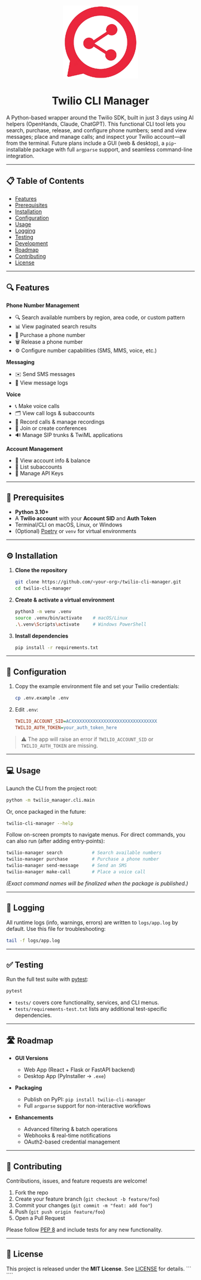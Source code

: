 <p align="center">
  <img src="assets/logo.png" alt="Twilio CLI Manager Logo" width="200" />
</p>

<h1 align="center">Twilio CLI Manager</h1>

A Python-based wrapper around the Twilio SDK, built in just 3 days using AI helpers (OpenHands, Claude, ChatGPT). This functional CLI tool lets you search, purchase, release, and configure phone numbers; send and view messages; place and manage calls; and inspect your Twilio account—all from the terminal. Future plans include a GUI (web & desktop), a `pip`-installable package with full `argparse` support, and seamless command-line integration.

---

## 📋 Table of Contents

- [Features](#-features)  
- [Prerequisites](#-prerequisites)  
- [Installation](#-installation)  
- [Configuration](#-configuration)  
- [Usage](#-usage)  
- [Logging](#-logging)  
- [Testing](#-testing)  
- [Development](#-development)  
- [Roadmap](#-roadmap)  
- [Contributing](#-contributing)  
- [License](#-license)  

---

## 🔍 Features

**Phone Number Management**  
- 🔍 Search available numbers by region, area code, or custom pattern  
- 📊 View paginated search results  
- 🛒 Purchase a phone number  
- 🗑 Release a phone number  
- ⚙️ Configure number capabilities (SMS, MMS, voice, etc.)

**Messaging**  
- ✉️ Send SMS messages  
- 📄 View message logs  

**Voice**  
- 📞 Make voice calls  
- 🗂 View call logs & subaccounts  
- 🎤 Record calls & manage recordings  
- 🔗 Join or create conferences  
- 🔊 Manage SIP trunks & TwiML applications  

**Account Management**  
- 👤 View account info & balance  
- 👥 List subaccounts  
- 🔑 Manage API Keys  

---

## 🚀 Prerequisites

- **Python 3.10+**  
- A **Twilio account** with your **Account SID** and **Auth Token**  
- Terminal/CLI on macOS, Linux, or Windows  
- (Optional) [Poetry](https://python-poetry.org/) or `venv` for virtual environments  

---

## ⚙️ Installation

1. **Clone the repository**  
   ```bash
   git clone https://github.com/<your-org>/twilio-cli-manager.git
   cd twilio-cli-manager
   ```

2. **Create & activate a virtual environment**  
   ```bash
   python3 -m venv .venv
   source .venv/bin/activate    # macOS/Linux
   .\.venv\Scripts\activate     # Windows PowerShell
   ```

3. **Install dependencies**  
   ```bash
   pip install -r requirements.txt
   ```

---

## 🔑 Configuration

1. Copy the example environment file and set your Twilio credentials:  
   ```bash
   cp .env.example .env
   ```
2. Edit `.env`:
   ```ini
   TWILIO_ACCOUNT_SID=ACXXXXXXXXXXXXXXXXXXXXXXXXXXXXXXXX
   TWILIO_AUTH_TOKEN=your_auth_token_here
   ```

> ⚠️ The app will raise an error if `TWILIO_ACCOUNT_SID` or `TWILIO_AUTH_TOKEN` are missing.

---

## 💻 Usage

Launch the CLI from the project root:

```bash
python -m twilio_manager.cli.main
```

Or, once packaged in the future:

```bash
twilio-cli-manager --help
```

Follow on-screen prompts to navigate menus. For direct commands, you can also run (after adding entry-points):

```bash
twilio-manager search           # Search available numbers
twilio-manager purchase         # Purchase a phone number
twilio-manager send-message     # Send an SMS
twilio-manager make-call        # Place a voice call
```

*(Exact command names will be finalized when the package is published.)*

---

## 📝 Logging

All runtime logs (info, warnings, errors) are written to `logs/app.log` by default. Use this file for troubleshooting:

```bash
tail -f logs/app.log
```

---

## ✅ Testing

Run the full test suite with [pytest](https://docs.pytest.org/):

```bash
pytest
```

- `tests/` covers core functionality, services, and CLI menus.  
- `tests/requirements-test.txt` lists any additional test-specific dependencies.

---

## 🛣 Roadmap

- **GUI Versions**  
  - Web App (React + Flask or FastAPI backend)  
  - Desktop App (PyInstaller → `.exe`)

- **Packaging**  
  - Publish on PyPI: `pip install twilio-cli-manager`  
  - Full `argparse` support for non-interactive workflows  

- **Enhancements**  
  - Advanced filtering & batch operations  
  - Webhooks & real-time notifications  
  - OAuth2-based credential management  

---

## 🤝 Contributing

Contributions, issues, and feature requests are welcome!  

1. Fork the repo  
2. Create your feature branch (`git checkout -b feature/foo`)  
3. Commit your changes (`git commit -m "feat: add foo"`)  
4. Push (`git push origin feature/foo`)  
5. Open a Pull Request  

Please follow [PEP 8](https://peps.python.org/pep-0008/) and include tests for any new functionality.

---

## 📄 License

This project is released under the **MIT License**. See [LICENSE](./LICENSE) for details.
``` ````
